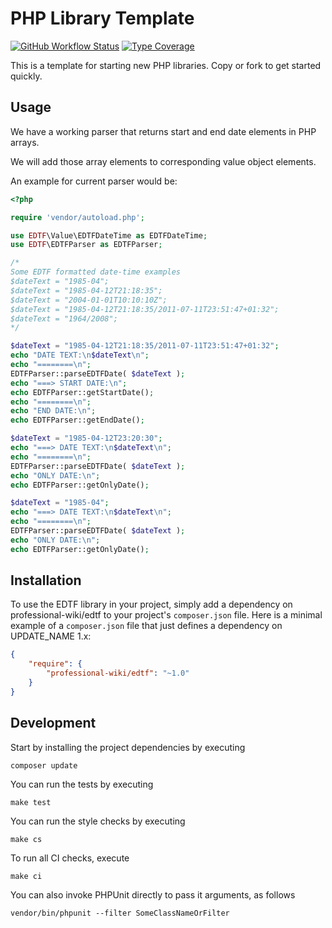 # PHP Library Template

[![GitHub Workflow Status](https://img.shields.io/github/workflow/status/ProfessionalWiki/EDTF/CI)](https://github.com/ProfessionalWiki/EDTF/actions?query=workflow%3ACI)
[![Type Coverage](https://shepherd.dev/github/ProfessionalWiki/EDTF/coverage.svg)](https://shepherd.dev/github/ProfessionalWiki/EDTF)

This is a template for starting new PHP libraries. Copy or fork to get started quickly.

## Usage

We have a working parser that returns start and end date elements in PHP arrays.

We will add those array elements to corresponding value object elements.

An example for current parser would be:

```php
<?php

require 'vendor/autoload.php';

use EDTF\Value\EDTFDateTime as EDTFDateTime;
use EDTF\EDTFParser as EDTFParser;

/*
Some EDTF formatted date-time examples
$dateText = "1985-04";
$dateText = "1985-04-12T21:18:35";
$dateText = "2004-01-01T10:10:10Z";
$dateText = "1985-04-12T21:18:35/2011-07-11T23:51:47+01:32";
$dateText = "1964/2008";
*/

$dateText = "1985-04-12T21:18:35/2011-07-11T23:51:47+01:32";
echo "DATE TEXT:\n$dateText\n";
echo "========\n";
EDTFParser::parseEDTFDate( $dateText );
echo "===> START DATE:\n";
echo EDTFParser::getStartDate();
echo "========\n";
echo "END DATE:\n";
echo EDTFParser::getEndDate();

$dateText = "1985-04-12T23:20:30";
echo "===> DATE TEXT:\n$dateText\n";
echo "========\n";
EDTFParser::parseEDTFDate( $dateText );
echo "ONLY DATE:\n";
echo EDTFParser::getOnlyDate();

$dateText = "1985-04";
echo "===> DATE TEXT:\n$dateText\n";
echo "========\n";
EDTFParser::parseEDTFDate( $dateText );
echo "ONLY DATE:\n";
echo EDTFParser::getOnlyDate();
```

## Installation

To use the EDTF library in your project, simply add a dependency on professional-wiki/edtf
to your project's `composer.json` file. Here is a minimal example of a `composer.json`
file that just defines a dependency on UPDATE_NAME 1.x:

```json
{
    "require": {
        "professional-wiki/edtf": "~1.0"
    }
}
```

## Development

Start by installing the project dependencies by executing

    composer update

You can run the tests by executing

    make test
    
You can run the style checks by executing

    make cs
    
To run all CI checks, execute

    make ci
    
You can also invoke PHPUnit directly to pass it arguments, as follows

    vendor/bin/phpunit --filter SomeClassNameOrFilter
